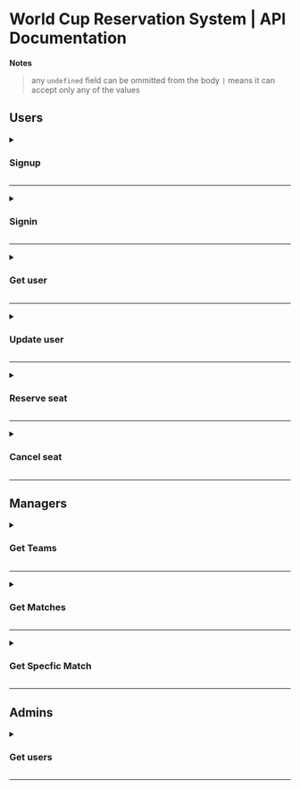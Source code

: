# World Cup Reservation System | API Documentation
**Notes**
> any `undefined` field can be ommitted from the body
> `|` means it can accept only any of the values 
<!-- Section -->
## Users
<!-- Endpoint -->
<details><summary><h3>Signup</h3></summary>

**`POST`** | `/users/signup`

**Body**
```json
{
    "username": "string",
    "password": "string",
    "firstName": "string",
    "lastName": "string",
    "birthDate": "yyyy-mm-dd",
    "gender": "M" | "F",
    "nationality": "string" | undefined,
    "email": "string",
    "role": "fan" | "manager" | "admin"
}
```
Example
```json
{
    "username": "hazem",
    "password": "123456789",
    "firstName": "Hazem",
    "lastName": "Elaswad",
    "birthDate": "2000-09-20",
    "gender": "M",
    "nationality": "Egyptian",
    "email": "hazem@gmail.com",
    "role": "fan"
}
```
**Response**

status: `400` 
```json
{
    "status": "failure",
    "message": "<error_msg>"
}
```

status: `500` 
```json
{
    "status": "failure",
    "message": "Internal server error"
}
```

status: `201`
```json
{
    "status": "success",
    "message": "User has been created successfully"
}
```
</details>

---

<!-- Endpoint -->
<details><summary><h3>Signin</h3></summary>

**`POST`** | `/users/signin`

**Body**
```json
{
    "username": "string",
    "password": "string"
}
```
Example
```json
{
    "username": "hazem",
    "password": "123456789",
}
```
**Response**

status: `400` 
```json
{
    "status": "failure",
    "message": "<error_msg>"
}
```

status: `401` 
```json
{
    "status": "failure",
    "message": "<error_msg>"
}
```

status: `403` 
```json
{
    "status": "failure",
    "message": "Username is incorrect"
}
```

status: `200`
```json
{
    "status": "success",
    "message": "User signed in successfully",
    "token": "<token>"
}
```

</details> 

---

<!-- Endpoint -->
<details><summary><h3>Get user</h3></summary>

**`GET`** | `/users/me`

**Headers**
```
Token: "string"
```

**Response**

status: `400` 
```json
{
    "status": "failure",
    "message": "User does not exist in the system"
}
```

status: `401` 
```json
{
    "status": "failure",
    "message": "Unauthorized request, provide a token"
}
```

status: `403` 
```json
{
    "status": "failure",
    "message": "Permission denied, invalid token"
}
```

status: `200`
```json
{
    "username": "string",
    "firstName": "string",
    "lastName": "string",
    "birthDate": "date",
    "gender": "M" | "F",
    "nationality": "string",
    "email": "string",
    "role": "fan" | "manager" | "admin",
    "matches": [
        {
            "matchId": "string",
            "seatRow": "number",
            "seatColumn": "number",
            "_id": "string"
        }
    ]
}
```

</details> 

---


<!-- Endpoint -->
<details><summary><h3>Update user</h3></summary>

**`PUT`** | `/users/me`

**Headers**

**`Token:`** "string"

> **NOTE:** *You don't have to provide all body attributes, you can omit what you want, and update what you need*

**Body**
```json
{
    "firstName": "string",
    "lastName": "string",
    "birthDate": "yyyy-mm-dd",
    "gender": "M" | "F",
    "nationality": "string",
    "role": "fan" | "manager" | "admin"
}
```
Example
```json
{
    "firstName": "Saif",
    "lastName": "Elsayed",
    "birthDate": "1999-09-20",
    "gender": "M",
    "role": "fan"
}
```


**Response**

status: `400` 
```json
{
    "status": "failure",
    "message": "<error_msg>"
}
```

status: `401` 
```json
{
    "status": "failure",
    "message": "Unauthorized request, provide a token"
}
```

status: `403` 
```json
{
    "status": "failure",
    "message": "Permission denied, invalid token"
}
```

status: `201`
```json
{
    "status": "success",
    "message": "User has been updated successfully"
}
```

</details> 

---


<!-- Endpoint -->
<details><summary><h3>Reserve seat</h3></summary>

**`PUT`** | `/users/reservation`

**Headers**

**`Token:`** "string"

**Body**
```json
{
    "matchId": "string",
    "seatColumn": "number",
    "seatRow": "number",
    "creditCard": "string",
    "pinNumber": "number"
}
```
Example
```json
{
    "matchId": "d39ao62105l539530761d6e5",
    "seatColumn": 50,
    "seatRow": 10,
    "creditCard": "123456789",
    "pinNumber": 1259
}
```

**Response**

status: `400` 
```json
{
    "status": "failure",
    "message": "<error_msg>"
}
```

status: `401` 
```json
{
    "status": "failure",
    "message": "Unauthorized request, provide a token"
}
```

status: `403` 
```json
{
    "status": "failure",
    "message": "<error_msg>"
}
```

status: `500` 
```json
{
    "status": "failure",
    "message": "Internal server error"
}
```

status: `201`
```json
{
    "ticket": "string"
}
```

</details> 

---


<!-- Endpoint -->
<details><summary><h3>Cancel seat</h3></summary>

**`PUT`** | `/users/cancellation`

**Headers**

**`Token:`** "string"

**Body**
```json
{
    "matchId": "string",
    "seatColumn": "number",
    "seatRow": "number"
}
```
Example
```json
{
    "matchId": "339a56k1051539530761d655",
    "seatColumn": 15,
    "seatRow": 3
}
```

**Response**

status: `400` 
```json
{
    "status": "failure",
    "message": "<error_msg>"
}
```

status: `401` 
```json
{
    "status": "failure",
    "message": "Unauthorized request, provide a token"
}
```

status: `403` 
```json
{
    "status": "failure",
    "message": "<error_msg>"
}
```

status: `500` 
```json
{
    "status": "failure",
    "message": "Internal server error"
}
```

status: `201`
```json
{
    "status": "success",
    "message": "Cancelled successfully"
}
```

</details> 

---

<!-- Section -->
## Managers
<!-- Endpoint -->
<details><summary><h3>Get Teams</h3></summary>

**`GET`** | `/teams`

**Headers**

**`Token:`** "string"

**Response**

status: `401` 
```json
{
    "status": "failure",
    "message": "Unauthorized request, provide a token"
}
```

status: `403` 
```json
{
    "status": "failure",
    "message": "<error_msg>"
}
```

status: `200`
```json
{
    "teams": [
        {
            "name": "string"
        }
    ]
}
```
</details>

---

<!-- Endpoint -->
<details><summary><h3>Get Matches</h3></summary>

**`GET`** | `/matches`

**Response**

status: `200`
```json
[
    {
        "matchId": "string",
        "firstTeam": "string",
        "secondTeam": "string",
        "stadium": {
            "name": "string",
            "columnsCount": "number",
            "rowsCount": "number"
        },
        "date": "date",
        "referee": "string",
        "firstLineman": "string",
        "secondLineman": "string",
        "fans": [
            {
                "fanId": "string",
                "seatRow": "number",
                "seatColumn": "number",
                "_id": "string"
            }
        ]
    }
]
```
</details>

---

<!-- Endpoint -->
<details><summary><h3>Get Specfic Match</h3></summary>

**`GET`** | `/matches/:id`

**Response**

status: `200`
```json

{
    "matchId": "string",
    "firstTeam": "string",
    "secondTeam": "string",
    "stadium": {
        "name": "string",
        "columnsCount": "number",
        "rowsCount": "number"
    },
    "date": "date",
    "referee": "string",
    "firstLineman": "string",
    "secondLineman": "string",
    "fans": [
        {
            "fanId": "string",
            "seatRow": "number",
            "seatColumn": "number",
            "_id": "string"
        }
    ]
}

```
</details>

---

<!-- Section -->
## Admins
<!-- Endpoint -->
<details><summary><h3>Get users</h3></summary>

**`GET`** | `/admin/users`

**Response**

status: `200`
```json
[
    {
        "userId": "string",
        "username": "string",
        "firstName": "string",
        "lastName": "string",
        "birthDate": "date",
        "gender": "M" | "F",
        "nationality": "string",
        "email": "string",
        "role": "fan" | "manager",
        "status": "approved" | "pending",
        "matches": [
            {
                "matchId": "string",
                "seatRow": "number",
                "seatColumn": "number",
                "_id": "string"
            }
        ]
    }
]
```
</details>

---